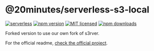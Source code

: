 @20minutes/serverless-s3-local
===============

[![serverless](http://public.serverless.com/badges/v3.svg)](http://www.serverless.com)
[![npm version](https://badge.fury.io/js/@20minutes%2Fserverless-s3-local.svg)](https://badge.fury.io/js/@20minutes%2Fserverless-s3-local)
[![MIT licensed](https://img.shields.io/badge/license-MIT-blue.svg)](https://raw.githubusercontent.com/amplify-education/serverless-domain-manager/master/LICENSE)
[![npm downloads](https://img.shields.io/npm/dt/@20minutes%2Fserverless-s3-local.svg?style=flat)](https://www.npmjs.com/package/@20minutes%2Fserverless-s3-local)

Forked version to use our own fork of s3rver.

For the official readme, [check the official project](https://github.com/ar90n/serverless-s3-local).
